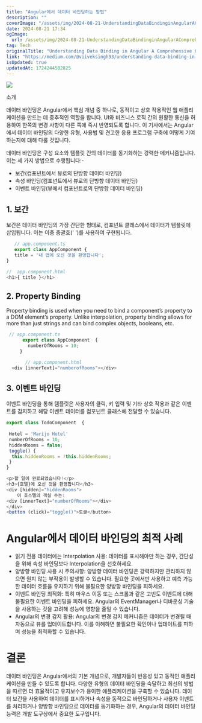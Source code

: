 ```yaml
---
title: "Angular에서 데이터 바인딩하는 방법"
description: ""
coverImage: "/assets/img/2024-08-21-UnderstandingDataBindinginAngularAComprehensiveGuide_0.png"
date: 2024-08-21 17:34
ogImage: 
  url: /assets/img/2024-08-21-UnderstandingDataBindinginAngularAComprehensiveGuide_0.png
tag: Tech
originalTitle: "Understanding Data Binding in Angular A Comprehensive Guide"
link: "https://medium.com/@viiveksingh93/understanding-data-binding-in-angular-a-comprehensive-guide-be1db5a50561"
isUpdated: true
updatedAt: 1724244582825
---
```



<img src="/assets/img/2024-08-21-UnderstandingDataBindinginAngularAComprehensiveGuide_0.png" />

소개

데이터 바인딩은 Angular에서 핵심 개념 중 하나로, 동적이고 상호 작용적인 웹 애플리케이션을 만드는 데 중추적인 역할을 합니다. UI와 비즈니스 로직 간의 원활한 통신을 허용하여 한쪽의 변경 사항이 다른 쪽에 즉시 반영되도록 합니다. 이 기사에서는 Angular에서 데이터 바인딩의 다양한 유형, 사용법 및 견고한 응용 프로그램 구축에 어떻게 기여하는지에 대해 다룰 것입니다.

데이터 바인딩은 구성 요소와 템플릿 간의 데이터를 동기화하는 강력한 메커니즘입니다. 이는 세 가지 방법으로 수행됩니다:-

<div class="content-ad"></div>

- 보간(컴포넌트에서 뷰로의 단방향 데이터 바인딩)
- 속성 바인딩(컴포넌트에서 뷰로의 단방향 데이터 바인딩)
- 이벤트 바인딩(뷰에서 컴포넌트로의 단방향 데이터 바인딩)

## 1. 보간

보간은 데이터 바인딩의 가장 간단한 형태로, 컴포넌트 클래스에서 데이터가 템플릿에 삽입됩니다. 이는 이중 중괄호(' ')를 사용하여 구현됩니다.

```js
   // app.component.ts
   export class AppComponent { 
   title = '내 앱에 오신 것을 환영합니다'; 
} 
```

<div class="content-ad"></div>

```js
//  app.component.html
<h1>{ title }</h1>
```

## 2. Property Binding

Property binding is used when you need to bind a component’s property to a DOM element’s property. Unlike interpolation, property binding allows for more than just strings and can bind complex objects, booleans, etc.

```js
 // app.component.ts 
      export class AppComponent  {
        numberOfRooms = 10;
     }
```

<div class="content-ad"></div>

```js
       // app.component.html 
  <div [innerText]="numberofRooms"></div>
```

## 3. 이벤트 바인딩

이벤트 바인딩을 통해 템플릿은 사용자의 클릭, 키 입력 및 기타 상호 작용과 같은 이벤트를 감지하고 해당 이벤트 데이터를 컴포넌트 클래스에 전달할 수 있습니다.

```js
export class TodoComponent  {
 
 Hotel = 'Marijo Hotel'
 numberOfRooms = 10;
 hiddenRooms = false;
 toggle() {
  this.hiddenRooms = !this.hiddenRooms;
 }
}
```

<div class="content-ad"></div>

```js
<p>할 일이 완료되었습니다!</p>
<h3>{호텔}에 오신 것을 환영합니다</h3>
<div [hidden]="hiddenRooms">
    이 호스텔의 객실 수는:
<div [innerText]="numberOfRooms"></div>
</div>
<button (click)="toggle()">토글</button>
```

# Angular에서 데이터 바인딩의 최적 사례

- 읽기 전용 데이터에는 Interpolation 사용: 데이터를 표시해야만 하는 경우, 간단성을 위해 속성 바인딩보다 Interpolation을 선호하세요.
- 양방향 바인딩 사용 시 주의사항: 양방향 데이터 바인딩은 강력하지만 관리하지 않으면 원치 않는 부작용이 발생할 수 있습니다. 필요한 곳에서만 사용하고 예측 가능한 데이터 흐름을 유지하기 위해 불필요한 양방향 바인딩을 피하세요.
- 이벤트 바인딩 최적화: 특히 마우스 이동 또는 스크롤과 같은 고빈도 이벤트에 대해 불필요한 이벤트 바인딩을 피하세요. Angular의 EventManager나 디바운싱 기술을 사용하는 것을 고려해 성능에 영향을 줄일 수 있습니다.
- Angular의 변경 감지 활용: Angular의 변경 감지 메커니즘은 데이터가 변경될 때 자동으로 뷰를 업데이트합니다. 이를 이해하면 불필요한 확인이나 업데이트를 피하며 성능을 최적화할 수 있습니다.

# 결론

<div class="content-ad"></div>

데이터 바인딩은 Angular에서의 기본 개념으로, 개발자들이 반응성 있고 동적인 애플리케이션을 만들 수 있도록 합니다. 다양한 유형의 데이터 바인딩을 숙달하고 최선의 방법을 따르면 더 효율적이고 유지보수가 용이한 애플리케이션을 구축할 수 있습니다. 데이터 보간을 사용하여 데이터를 표시하거나 속성을 동적으로 바인딩하거나 사용자 이벤트를 처리하거나 양방향 바인딩으로 데이터를 동기화하는 경우, Angular의 데이터 바인딩 능력은 개발 도구상에서 중요한 도구입니다.